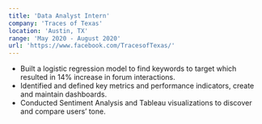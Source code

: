 ```yaml
---
title: 'Data Analyst Intern'
company: 'Traces of Texas'
location: 'Austin, TX'
range: 'May 2020 - August 2020'
url: 'https://www.facebook.com/TracesofTexas/'
---
```


- Built a logistic regression model to find keywords to target which resulted in 14% increase in forum interactions.
- Identified and defined key metrics and performance indicators, create and maintain dashboards.
- Conducted Sentiment Analysis and Tableau visualizations to discover and compare users’ tone.
